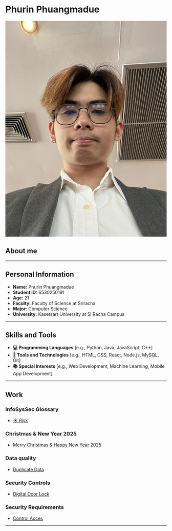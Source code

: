 # Phurin Phuangmadue

![alt text](pic/IMG_0216.jpeg)

## About me

---
## Personal Information
- **Name:** Phurin Phuangmadue
- **Student ID:** 6530250191
- **Age:** 21
- **Faculty:** Faculty of Science at Sriracha
- **Major:** Computer Science
- **University:** Kasetsart University at Si Racha Campus

---
## Skills and Tools
- **💻 Programming Languages**
  [e.g., Python, Java, JavaScript, C++]
- **🔧 Tools and Technologies**
  [e.g., HTML, CSS, React, Node.js, MySQL, Git]
- **📚 Special Interests**
  [e.g., Web Development, Machine Learning, Mobile App Development]

---
## Work

### InfoSysSec Glossary
- [☀️ Risk](risk.md)

### Christmas & New Year 2025
- [Merry Christmas & Happy New Year 2025](Christmas.md)

### Data quality
- [Duplicate Data](duplicate-data.md)

### Security Controls
- [Digital Door Lock](security-control.md)

### Security Requirements
- [Control Acces](security-requirements.md)
---
